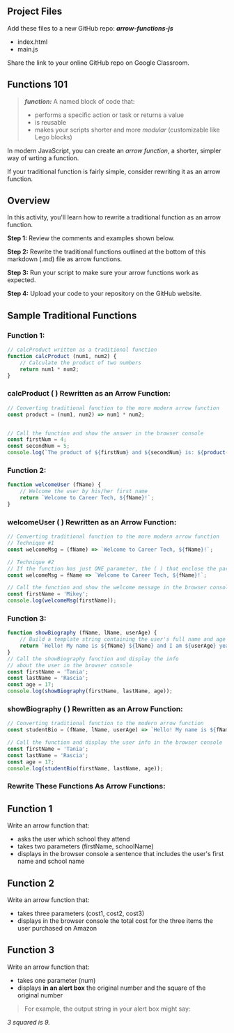﻿## Project Files

Add these files to a new GitHub repo: ***arrow-functions-js***
- index.html
- main.js

Share the link to your online GitHub repo on Google Classroom.

## Functions 101

> ***function:*** A named block of code that:
> - performs a specific action or task or returns a value
> - is reusable
> - makes your scripts shorter and more *modular* (customizable like Lego blocks)



In modern JavaScript, you can create an *arrow function*, a shorter, simpler way of wrting a function.

If your traditional function is fairly simple, consider rewriting it as an arrow function.

## Overview

In this activity, you'll learn how to rewrite a traditional function as an arrow function.

**Step 1:** Review the comments and examples shown below.

**Step 2:** Rewrite the traditional functions outlined at the bottom of this markdown (.md) file as arrow functions.

**Step 3:** Run your script to make sure your arrow functions work as expected.

**Step 4:** Upload your code to your repository on the GitHub website.

## Sample Traditional Functions

### Function 1:
```javascript
// calcProduct written as a traditional function
function calcProduct (num1, num2) {
    // Calculate the product of two numbers
    return num1 * num2;
}
```
### calcProduct ( ) Rewritten as an Arrow Function:
```javascript
// Converting traditional function to the more modern arrow function
const product = (num1, num2) => num1 * num2;


// Call the function and show the answer in the browser console
const firstNum = 4;
const secondNum = 5;
console.log(`The product of ${firstNum} and ${secondNum} is: ${product(firstNum, secondNum)}`);
```

### Function 2:
```javascript
function welcomeUser (fName) {
    // Welcome the user by his/her first name
    return `Welcome to Career Tech, ${fName}!`;
}
```

### welcomeUser ( ) Rewritten as an Arrow Function:
```javascript
// Converting traditional function to the more modern arrow function
// Technique #1
const welcomeMsg = (fName) => `Welcome to Career Tech, ${fName}!`;

// Technique #2
// If the function has just ONE parameter, the ( ) that enclose the parameter are optional:
const welcomeMsg = fName => `Welcome to Career Tech, ${fName}!`;

// Call the function and show the welcome message in the browser console
const firstName = 'Mikey';
console.log(welcomeMsg(firstName));
```

### Function 3:
```javascript
function showBiography (fName, lName, userAge) {
    // Build a template string containing the user's full name and age
    return `Hello! My name is ${fName} ${lName} and I am ${userAge} years old.`;
}
// Call the showBiography function and display the info
// about the user in the browser console
const firstName = 'Tania';
const lastName = 'Rascia';
const age = 17;
console.log(showBiography(firstName, lastName, age));
```

### showBiography ( ) Rewritten as an Arrow Function:
```javascript
// Converting traditional function to the modern arrow function
const studentBio = (fName, lName, userAge) => `Hello! My name is ${fName} ${lName} and I am ${userAge} years old.`;

// Call the function and display the user info in the browser console
const firstName = 'Tania';
const lastName = 'Rascia';
const age = 17;
console.log(studentBio(firstName, lastName, age));
```

### Rewrite These Functions As Arrow Functions:

## Function 1
Write an arrow function that:
- asks the user which school they attend
- takes two parameters (firstName, schoolName)
- displays in the browser console a sentence that includes the user's first name and school name


## Function 2
Write an arrow function that:
- takes three parameters (cost1, cost2, cost3)
- displays in the browser console the total cost for the three items the user purchased on Amazon


## Function 3
Write an arrow function that:
- takes one parameter (num)
- displays **in an alert box** the original number and the square of the original number
> For example, the output string in your alert box might say: 

*3 squared is 9.*






